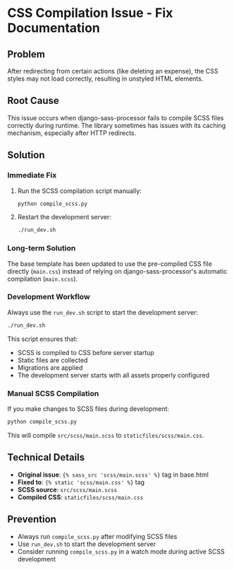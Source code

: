 # CSS Compilation Issue - Fix Documentation

## Problem

After redirecting from certain actions (like deleting an expense), the CSS styles may not load
correctly, resulting in unstyled HTML elements.

## Root Cause

This issue occurs when django-sass-processor fails to compile SCSS files correctly during runtime.
The library sometimes has issues with its caching mechanism, especially after HTTP redirects.

## Solution

### Immediate Fix

1. Run the SCSS compilation script manually:

   ```bash
   python compile_scss.py
   ```

2. Restart the development server:

   ```bash
   ./run_dev.sh
   ```

### Long-term Solution

The base template has been updated to use the pre-compiled CSS file directly (`main.css`) instead of
relying on django-sass-processor's automatic compilation (`main.scss`).

### Development Workflow

Always use the `run_dev.sh` script to start the development server:

```bash
./run_dev.sh
```

This script ensures that:

- SCSS is compiled to CSS before server startup
- Static files are collected
- Migrations are applied
- The development server starts with all assets properly configured

### Manual SCSS Compilation

If you make changes to SCSS files during development:

```bash
python compile_scss.py
```

This will compile `src/scss/main.scss` to `staticfiles/scss/main.css`.

## Technical Details

- **Original issue**: `{% sass_src 'scss/main.scss' %}` tag in base.html
- **Fixed to**: `{% static 'scss/main.css' %}` tag
- **SCSS source**: `src/scss/main.scss`
- **Compiled CSS**: `staticfiles/scss/main.css`

## Prevention

- Always run `compile_scss.py` after modifying SCSS files
- Use `run_dev.sh` to start the development server
- Consider running `compile_scss.py` in a watch mode during active SCSS development
